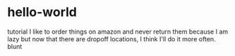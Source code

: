 # hello-world
tutorial
I like to order things on amazon and never return them because I am lazy but now that there are dropoff locations, I think I'll do it more often.
blunt
